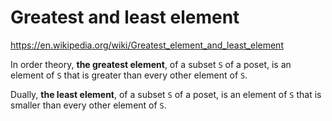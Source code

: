 # Greatest and least element

https://en.wikipedia.org/wiki/Greatest_element_and_least_element

In order theory, **the greatest element**, 
of a subset `S` of a poset, 
is an element of `S` 
that is greater than 
every other element of `S`.

Dually, **the least element**, 
of a subset `S` of a poset, 
is an element of `S` 
that is smaller than 
every other element of `S`.
